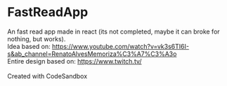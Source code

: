 # FastReadApp
An fast read app made in react (its not completed, maybe it can broke for nothing, but works). <br />
Idea based on: https://www.youtube.com/watch?v=vk3s6TI6I-s&ab_channel=RenatoAlvesMemoriza%C3%A7%C3%A3o <br />
Entire design based on: https://www.twitch.tv/ <br />
<br />
Created with CodeSandbox
